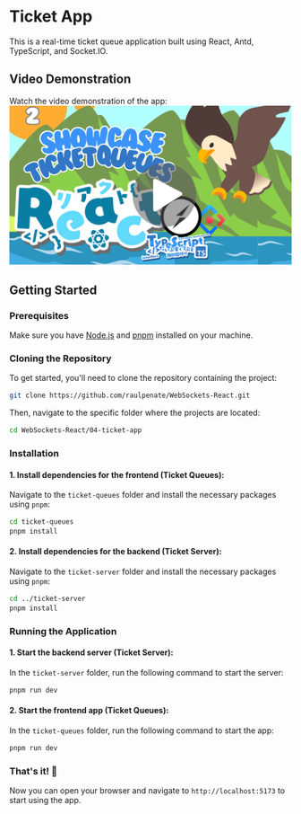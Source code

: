 # Ticket App

This is a real-time ticket queue application built using React, Antd, TypeScript, and Socket.IO.


## Video Demonstration

Watch the video demonstration of the app:
[![Watch the video](https://raw.githubusercontent.com/raulpenate/WebSockets-React/main/img/2-ticketqueues-video.png)](https://youtu.be/QKINT0ZB4ug)

## Getting Started

### Prerequisites

Make sure you have [Node.js](https://nodejs.org/) and [pnpm](https://pnpm.io/) installed on your machine.

### Cloning the Repository

To get started, you'll need to clone the repository containing the project:

```bash
git clone https://github.com/raulpenate/WebSockets-React.git
```

Then, navigate to the specific folder where the projects are located:

```bash
cd WebSockets-React/04-ticket-app
```

### Installation

#### 1. Install dependencies for the frontend (Ticket Queues):

Navigate to the `ticket-queues` folder and install the necessary packages using `pnpm`:

```bash
cd ticket-queues
pnpm install
```

#### 2. Install dependencies for the backend (Ticket Server):

Navigate to the `ticket-server` folder and install the necessary packages using `pnpm`:

```bash
cd ../ticket-server
pnpm install
```

### Running the Application

#### 1. Start the backend server (Ticket Server):

In the `ticket-server` folder, run the following command to start the server:

```bash
pnpm run dev
```

#### 2. Start the frontend app (Ticket Queues):

In the `ticket-queues` folder, run the following command to start the app:

```bash
pnpm run dev
```

### That's it! 🎉

Now you can open your browser and navigate to `http://localhost:5173` to start using the app.